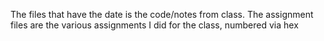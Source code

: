 The files that have the date is the code/notes from class. The assignment files are the various assignments I did for the class, numbered via hex
